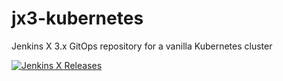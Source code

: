 # jx3-kubernetes

Jenkins X 3.x GitOps repository for a vanilla Kubernetes cluster
        
[![Jenkins X Releases](https://img.shields.io/badge/Jenkins%20X-Releases-blue)](docs/README.md)
 